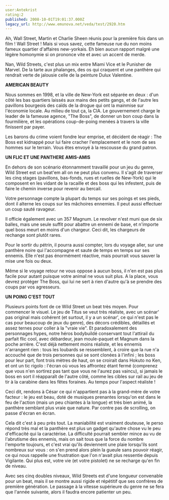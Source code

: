 ```yaml
---
user:Antekrist
rating:2
published: 2008-10-01T19:01:37.000Z
legacy_url: http://www.emunova.net/veda/test/2920.htm
---
```

Ah, Wall Street, Martin et Charlie Sheen réunis pour la première fois dans un film ! Wall Street ! Mais si vous savez, cette fameuse rue du non moins fameux quartier d'affaires new-yorkais. Eh bien aucun rapport malgré une légère homonymie si on prononce vite et avec un accent de merde.  

Nan, Wild Streets, c'est plus un mix entre Miami Vice et le Punisher de Marvel. De la tarte aux phalanges, des os qui craquent et une panthère qui rendrait verte de jalousie celle de la peinture Dulux Valentine.  

  

**AMERICAN BEAUTY**  

Nous sommes en 1998, et la ville de New-York est séparée en deux : d'un côté les bas quartiers laissés aux mains des petits gangs, et de l'autre les pavillons bourgeois des caïds de la drogue qui ont la mainmise sur l'économie locale. Au milieu de tout ça, la CIA. Le gouvernement charge le leader de la fameuse agence, "The Boss", de donner un bon coup dans la fourmilière, et les opérations coup-de-poing menées à travers la ville finissent par payer.  

Les barons du crime voient fondre leur emprise, et décident de réagir : The Boss est kidnappé pour lui faire cracher l'emplacement et le nom de ses hommes sur le terrain. Vous êtes envoyé à la rescousse du grand patron.  

  

**UN FLIC ET UNE PANTHERE AMIS-AMIS**  

En dehors de son scénario étonnamment travaillé pour un jeu du genre, Wild Street est un beat'em all on ne peut plus convenu. Il s'agit de traverser les cinq stages (pavillons, bas-fonds, rues et ruelles de New-York) qui le composent en les vidant de la racaille et des boss qui les infestent, puis de faire le chemin inverse pour revenir au bercail.  

Votre personnage compte la plupart du temps sur ses poings et ses pieds, dont il alterne les coups sur les mâchoires ennemies. Il peut aussi effectuer un coup sauté ravageur.  

Il officie également avec un 357 Magnum. Le revolver n'est muni que de six balles, mais une seule suffit pour abattre un ennemi de base, et n'importe quel boss meurt en moins d'un chargeur. Ceci dit, les chargeurs de rechange sont plutôt rares.  

Pour le sortir du pétrin, il pourra aussi compter, lors du voyage aller, sur une panthère noire qui l'accompagne et saute de temps en temps sur ses ennemis. Elle n'est pas énormément réactive, mais pourrait vous sauver la mise une fois ou deux.  

Même si le voyage retour ne vous oppose à aucun boss, il n'en est pas plus facile pour autant puisque votre animal ne vous suit plus. A la place, vous devrez protéger The Boss, qui lui ne sert à rien d'autre qu'à se prendre des coups par vos agresseurs.  

  

**UN POING C'EST TOUT**  

Plusieurs points font de ce Wild Street un beat très moyen. Pour commencer le visuel. Le jeu de Titus se veut très réaliste, avec un scénar' pas original mais cohérent (et surtout, il y a un scénar', ce qui n'est pas le cas pour beaucoup de jeux du genre), des décors crédibles, détaillés et assez ternes pour coller à la "vraie vie". Et paradoxalement des personnages hypes, notre héros bodybuildé conservant tout l'attirail du parfait flic cool, avec débardeur, jean moule-paquet et Magnum dans la poche arrière. C'est déjà nettement moins réaliste, et les ennemis n'arrangent rien : tous les loubards se ressemblent, à croire que la rue n'a accouché que de trois personnes qui se sont clonées à l'infini ; les boss pour leur part, font trois mètres de haut, on se croirait dans Hokuto no Ken, et ont un tic rigolo : l'écran où vous les affrontez étant fermé (comprenez que vous n'en sortirez pas tant que vous ne l'aurez pas vaincu), si jamais le boss en sort il réapparaît de l'autre côté, comme les cibles sur rail au jeu de tir à la carabine dans les fêtes foraines. Au temps pour l'aspect réaliste !  

Ceci dit, rendons à César ce qui n'appartient pas à la grand-mère de votre facteur : le jeu est beau, doté de musiques prenantes lorsqu'on est dans le feu de l'action (mais un peu chiantes à la longue) et très bien animé, la panthère semblant plus vraie que nature. Par contre pas de scrolling, on passe d'écran en écran.  

Cela dit c'est à peu près tout. La maniabilité est vraiment douteuse, le perso répond très mal et la panthère est plus un gadget qu'autre chose vu le peu d'efficacité qui la caractérise. La difficulté pourrait sembler mince au vu de l'abrutisme des ennemis, mais on sait tous que la force du nombre l'emporte toujours, et c'est vrai qu'ils deviennent une plaie lorsqu'ils sont nombreux sur vous : on s'en prend alors plein la gueule sans pouvoir réagir, ce qui nous rappelle une frustration que l'on n'avait plus ressentie depuis Vigilante. Qui plus est, votre vie (et votre pistolet) ne se recharge qu'en fin de niveau.  

Avec ses cinq doubles niveaux, Wild Streets est d'une longueur convenable pour un beat, mais il se montre aussi rigide et répétitif que ses confrères de première génération. Le passage à la vitesse supérieure du genre ne se fera que l'année suivante, alors il faudra encore patienter un peu.